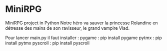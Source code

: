 # MiniRPG
MiniRPG project in Python
Notre héro va sauver la princesse Rolandine en détresse des mains de son ravisseur, le grand vampire Vlad.

Pour lancer main.py il faut installer :
pygame : pip install pygame
pytmx : pip install pytmx
pyscroll : pip install pyscroll